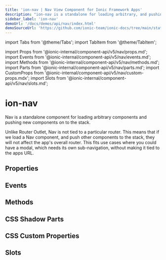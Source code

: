 ```yaml
---
title: 'ion-nav | Nav View Component for Ionic Framework Apps'
description: "ion-nav is a standalone for loading arbitrary, and pushing new, components on to the stack. Loading Nav view, and pushing others, won't affect overall routers."
sidebar_label: 'ion-nav'
demoUrl: '/docs/demos/api/nav/index.html'
demoSourceUrl: 'https://github.com/ionic-team/ionic-docs/tree/main/static/demos/api/nav/index.html'
---
```


import Tabs from '@theme/Tabs';
import TabItem from '@theme/TabItem';

import Props from '@ionic-internal/component-api/v5/nav/props.md';
import Events from '@ionic-internal/component-api/v5/nav/events.md';
import Methods from '@ionic-internal/component-api/v5/nav/methods.md';
import Parts from '@ionic-internal/component-api/v5/nav/parts.md';
import CustomProps from '@ionic-internal/component-api/v5/nav/custom-props.mdx';
import Slots from '@ionic-internal/component-api/v5/nav/slots.md';

# ion-nav

Nav is a standalone component for loading arbitrary components and pushing new components on to the stack.

Unlike Router Outlet, Nav is not tied to a particular router. This means that if we load a Nav component, and push other components to the stack, they will not affect the app's overall router. This fits use cases where you could have a modal, which needs its own sub-navigation, without making it tied to the apps URL.

## Properties

<Props />

## Events

<Events />

## Methods

<Methods />

## CSS Shadow Parts

<Parts />

## CSS Custom Properties

<CustomProps />

## Slots

<Slots />
